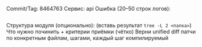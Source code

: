 Commit/Tag: 8464763
Сервис: api
Ошибка (20–50 строк логов):
```

```
Структура модуля (опционально): (вставь результат `tree -L 2 <папка>`)
Что нужно починить + критерии приёмки (чётко)
Верни unified diff патчи по конкретным файлам, шагами, каждый шаг компилируемый
